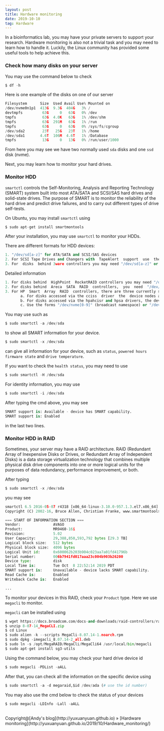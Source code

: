 ```yaml
---
layout: post
title: Hardware monitoring
date: 2019-10-10 
tag: Hardware
---
```


In a bioinformatics lab, you may have your private servers to support your research. Hardware monitoring is also not a trivial task and you may need to learn how to handle it. Luckily, the Linux community has provided some useful tools to help achieve this.

### Check how many disks on your server

You may use the command below to check


```python
$ df -h 
```

Here is one example of the disks on one of our server


```python
Filesystem      Size  Used Avail Use% Mounted on
/dev/nvme0n1p1  413G  9.3G  404G   3% /
devtmpfs         63G     0   63G   0% /dev
tmpfs            63G  4.0K   63G   1% /dev/shm
tmpfs            63G  291M   63G   1% /run
tmpfs            63G     0   63G   0% /sys/fs/cgroup
/dev/sda2        23T   25G   23T   1% /home
/dev/sda1       4.6T  106M  4.6T   1% /Database
tmpfs            13G     0   13G   0% /run/user/1000
```

From here you may see we have two normally used `sda` disks and one `ssd` disk (nvme). 

Next, you may learn how to monitor your hard drives. 

### Monitor HDD

`smartctl` controls the Self-Monitoring, Analysis and Reporting  Technology (SMART) system built into most ATA/SATA and SCSI/SAS hard drives and solid-state drives. The purpose of SMART is to monitor the reliability of the hard drive and predict drive failures, and to carry out different types of drive self-tests.

On Ubuntu, you may install `smartctl` using


```python
$ sudo apt-get install smartmontools
```

After your installation, you may use `smartctl` to monitor your HDDs.

There are different formats for HDD devices:


```python
1. "/dev/sd[a-z]" for ATA/SATA and SCSI/SAS devices
2. For SCSI Tape Drives and Changers with  TapeAlert  support  use  the  devices  "/dev/nst*"  and "/dev/sg*"
3. For  disks  behind 3ware controllers you may need "/dev/sd[a-z]" or "/dev/twe[0-9]", "/dev/twa[0-9]" or "/dev/twl[0-9]"
```

Detailed information 


```python
1. For disks behind  HighPoint  RocketRAID controllers you may need "/dev/sd[a-z]".  
2. For disks behind  Areca  SATA  RAID  controllers,  you  need  "/dev/sg[2-9]"  
3. For HP  Smart  Array  RAID  controllers, there are three currently supported drivers: cciss, hpsa, and hpahcisr.  
       a. For disks accessed via the cciss  driver  the  device nodes are of the form "/dev/cciss/c[0-9]d0".  
       b. For disks accessed via the hpahcisr and hpsa drivers, the device nodes you need are "/dev/sg[0-9]*".     
       c. Use the forms "/dev/nvme[0-9]" (broadcast namespace) or "/dev/nvme[0-9]n[1-9]"  (specific namespace 1-9) for NVMe devices.
```

You may use such as 


```python
$ sudo smartctl -a /dev/sda 
```

to show all SMART information for your device.


```python
$ sudo smartctl -x /dev/sda 
```

can give all information for your device, such as `status`, `powered hours` `firmware state` and `drive temperature`.

If you want to check the `health status`, you may need to use 


```python
$ sudo smartctl -H /dev/sda 
```

For identity information, you may use


```python
$ sudo smartctl -i /dev/sda 
```

After typing the cmd above, you may see 


```python
SMART support is: Available - device has SMART capability.
SMART support is: Enabled
```

in the last two lines.

### Monitor HDD in RAID 

Sometimes, your server may have a RAID architecture. RAID (Redundant Array of Inexpensive Disks or Drives, or Redundant Array of Independent Disks) is a data storage virtualization technology that combines multiple physical disk drive components into one or more logical units for the purposes of data redundancy, performance improvement, or both. 

After typing


```python
$ sudo smartctl -x /dev/sda
```

you may see 


```python
smartctl 6.5 2016-05-07 r4318 [x86_64-linux-3.10.0-957.1.3.el7.x86_64] (local build)
Copyright (C) 2002-16, Bruce Allen, Christian Franke, www.smartmontools.org

=== START OF INFORMATION SECTION ===
Vendor:               AVAGO
Product:              MR9460-16i
Revision:             5.02
User Capacity:        29,388,850,593,792 bytes [29.3 TB]
Logical block size:   512 bytes
Physical block size:  4096 bytes
Logical Unit id:      0x600062b203b904c023aa7a01fd41796b
Serial number:        006b7941fd017aaa23c004b903b26200
Device type:          disk
Local Time is:        Tue Oct  8 22:52:14 2019 PDT
SMART support is:     Unavailable - device lacks SMART capability.
Read Cache is:        Enabled
Writeback Cache is:   Enabled

...
```

To monitor your devices in this RAID, check your `Product` type. Here we use `megacli` to monitor.

`megacli` can be installed using


```python
$ wget https://docs.broadcom.com/docs-and-downloads/raid-controllers/raid-controllers-common-files/8-07-14_MegaCLI.zip
$ unzip 8-07-14_MegaCLI.zip
$ cd Linux
$ sudo alien -k --scripts MegaCli-8.07.14-1.noarch.rpm
$ sudo dpkg -imegacli_8.07.14-2_all.deb
$ sudo ln -s /opt/MegaRAID/MegaCli/MegaCli64 /usr/local/bin/megacli
$ sudo apt-get install sg3-utils
```

Using the command below, you may check your hard drive device id


```python
$ sudo megacli -PDList -aALL
```

After that, you can check all the information on the specific device using


```python
$ sudo smartctl -a -d megaraid,$id /dev/ada (# use the id number)
```

You may also use the cmd below to check the status of your devices


```python
$ sudo megacli -LDInfo -Lall -aALL
```

<br>
Copyright@[Andy's blog](http://yuxuanyuan.github.io) » [Hardware monitoring](http://yuxuanyuan.github.io/2019/10/Hardware_monitoring/)  
